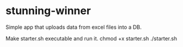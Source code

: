 # stunning-winner
Simple app that uploads data from excel files into a DB.

Make starter.sh executable and run it.
 chmod +x starter.sh
 ./starter.sh
